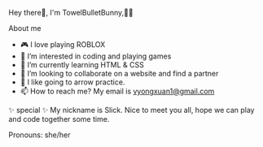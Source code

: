 Hey there:wave:, I'm TowelBulletBunny,:gun::rabbit2:

About me
- 🎮 I love playing ROBLOX
- 👀 I’m interested in coding and playing games
- 🌱 I’m currently learning HTML & CSS
- 💞️ I’m looking to collaborate on a website and find a partner
- 🏹 I like going to arrow practice.
- 📫 How to reach me?
      My email is vyongxuan1@gmail.com
      
✨ special ✨ 
My nickname is Slick. 
Nice to meet you all, hope we can play and code together some time.

Pronouns: she/her
